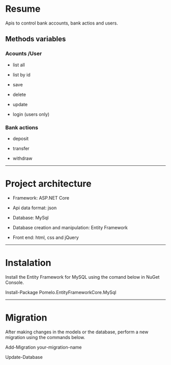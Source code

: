 # Resume
Apis to control bank accounts, bank actios and users.

## Methods variables

### Acounts /User
* list all

* list by id

* save

* delete

* update

* login (users only)


### Bank actions
* deposit

* transfer

* withdraw

---

# Project architecture

* Framework: ASP.NET Core

* Api data format: json

* Database: MySql

* Database creation and manipulation: Entity Framework

* Front end: html, css and jQuery

---

# Instalation
Install the Entity Framework for MySQL using the comand below in NuGet Console.

Install-Package Pomelo.EntityFrameworkCore.MySql

---

# Migration
After making changes in the models or the database, perform a new migration using the commands below.

Add-Migration your-migration-name

Update-Database
